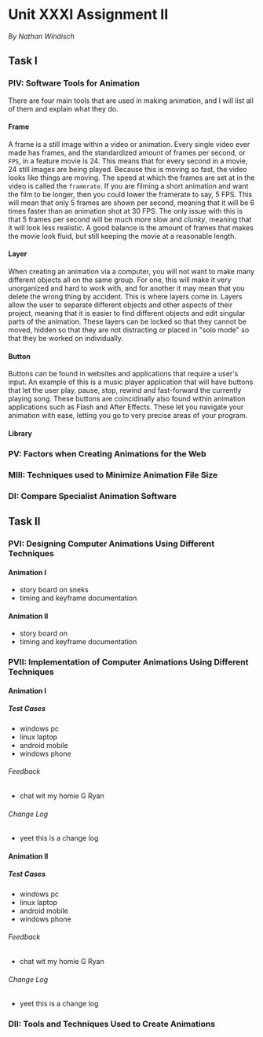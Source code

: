 # Unit XXXI Assignment II
*By Nathan Windisch*

## Task I
### PIV: Software Tools for Animation
There are four main tools that are used in making animation, and I will list all of them and explain what they do.

#### Frame
A frame is a still image within a video or animation. Every single video ever made has frames, and the standardized amount of frames per second, or `FPS`, in a feature movie is 24. This means that for every second in a movie, 24 still images are being played. Because this is moving so fast, the video looks like things are moving. The speed at which the frames are set at in the video is called the `framerate`. If you are filming a short animation and want the film to be longer, then you could lower the framerate to say, 5 FPS. This will mean that only 5 frames are shown per second, meaning that it will be 6 times faster than an animation shot at 30 FPS. The only issue with this is that 5 frames per second will be much more slow and *clunky*, meaning that it will look less realistic. A good balance is the amount of frames that makes the movie look fluid, but still keeping the movie at a reasonable length.

#### Layer
When creating an animation via a computer, you will not want to make many different objects all on the same group. For one, this will make it very unorganized and hard to work with, and for another it may mean that you delete the wrong thing by accident. This is where layers come in. Layers allow the user to separate different objects and other aspects of their project, meaning that it is easier to find different objects and edit singular parts of the animation. These layers can be locked so that they cannot be moved, hidden so that they are not distracting or placed in "solo mode" so that they be worked on individually.

#### Button
Buttons can be found in websites and applications that require a user's input. An example of this is a music player application that will have buttons that let the user play, pause, stop, rewind and fast-forward the currently playing song. These buttons are coincidinally also found within animation applications such as Flash and After Effects. These let you navigate your animation with ease, letting you go to very precise areas of your program.

#### Library


<div style="page-break-after: always;"></div>

### PV: Factors when Creating Animations for the Web


<div style="page-break-after: always;"></div>

### MIII: Techniques used to Minimize Animation File Size


<div style="page-break-after: always;"></div>

### DI: Compare Specialist Animation Software


<div style="page-break-after: always;"></div>

## Task II
### PVI: Designing Computer Animations Using Different Techniques
#### Animation I
* story board on sneks
* timing and keyframe documentation

#### Animation II
* story board on <???>
* timing and keyframe documentation

<div style="page-break-after: always;"></div>

### PVII: Implementation of Computer Animations Using Different Techniques
#### Animation I
##### Test Cases
* windows pc
* linux laptop
* android mobile
* windows phone

###### Feedback
* chat wit my homie G Ryan

###### Change Log
* yeet this is a change log

<div style="page-break-after: always;"></div>

#### Animation II
##### Test Cases
* windows pc
* linux laptop
* android mobile
* windows phone

###### Feedback
* chat wit my homie G Ryan

###### Change Log
* yeet this is a change log

<div style="page-break-after: always;"></div>

### DII: Tools and Techniques Used to Create Animations
